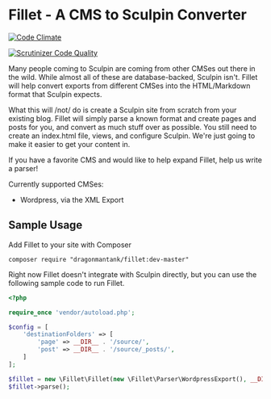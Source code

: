 # Fillet - A CMS to Sculpin Converter

[![Code Climate](https://codeclimate.com/github/dragonmantank/fillet/badges/gpa.svg)](https://codeclimate.com/github/dragonmantank/fillet)

[![Scrutinizer Code Quality](https://scrutinizer-ci.com/g/dragonmantank/fillet/badges/quality-score.png?b=master)](https://scrutinizer-ci.com/g/dragonmantank/fillet/?branch=master)

Many people coming to Sculpin are coming from other CMSes out there in the
wild. While almost all of these are database-backed, Sculpin isn't. Fillet
will help convert exports from different CMSes into the HTML/Markdown format
that Sculpin expects.

What this will /not/ do is create a Sculpin site from scratch from your
existing blog. Fillet will simply parse a known format and create pages and
posts for you, and convert as much stuff over as possible. You still need to
create an index.html file, views, and configure Sculpin. We're just going to
make it easier to get your content in.

If you have a favorite CMS and would like to help expand Fillet, help us write
a parser!

Currently supported CMSes:
  - Wordpress, via the XML Export

## Sample Usage

Add Fillet to your site with Composer

```
composer require "dragonmantank/fillet:dev-master"
```

Right now Fillet doesn't integrate with Sculpin directly, but you can use the
following sample code to run Fillet.

```php
<?php

require_once 'vendor/autoload.php';

$config = [
    'destinationFolders' => [
        'page' => __DIR__ . '/source/',
        'post' => __DIR__ . '/source/_posts/',
    ]
];

$fillet = new \Fillet\Fillet(new \Fillet\Parser\WordpressExport(), __DIR__ . '/mysite.xml', $config);
$fillet->parse();
```